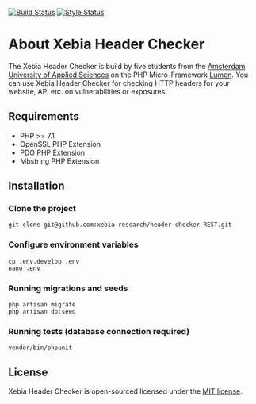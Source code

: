 [![Build Status](https://travis-ci.org/xebia-research/header-checker-REST.svg?branch=develop)](https://travis-ci.org/xebia-research/header-checker-REST)
[![Style Status](https://styleci.io/repos/101330249/shield?branch=develop)](https://styleci.io/repos/101330249)

# About Xebia Header Checker

The Xebia Header Checker is build by five students from the [Amsterdam University of Applied Sciences](https://www.hva.nl/) on the PHP Micro-Framework [Lumen](https://lumen.laravel.com/). You can use Xebia Header Checker for checking HTTP headers for your website, API etc. on vulnerabilities or exposures. 

## Requirements
* PHP >= 7.1
* OpenSSL PHP Extension
* PDO PHP Extension
* Mbstring PHP Extension

## Installation
### Clone the project
```
git clone git@github.com:xebia-research/header-checker-REST.git
```

### Configure environment variables
```
cp .env.develop .env
nano .env
```

### Running migrations and seeds
```
php artisan migrate
php artisan db:seed
```

### Running tests (database connection required)
```
vendor/bin/phpunit
```

## License
Xebia Header Checker is open-sourced licensed under the [MIT license](http://opensource.org/licenses/MIT).